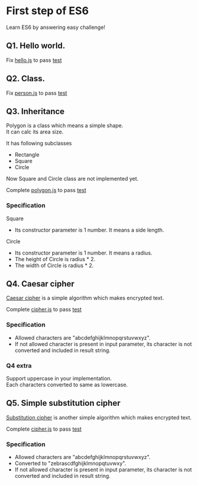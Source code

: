 # First step of ES6

Learn ES6 by answering easy challenge!

## Q1. Hello world.

Fix [hello.js](es6/src/hello.js) to pass [test](es6/test/hello.spec.js)


## Q2. Class.

Fix [person.js](es6/src/person.js) to pass [test](es6/test/person.spec.js)


## Q3. Inheritance

Polygon is a class which means a simple shape.  
It can calc its area size.

It has following subclasses

- Rectangle
- Square
- Circle

Now Square and Circle class are not implemented yet.


Complete [polygon.js](es6/src/polygon.js) to pass [test](es6/test/polygon.spec.js)

### Specification

Square
- Its constructor parameter is 1 number. It means a side length.

Circle
- Its constructor parameter is 1 number. It means a radius.
- The height of Circle is radius * 2.
- The width of Circle is radius * 2.


## Q4. Caesar cipher
[Caesar cipher](https://en.wikipedia.org/wiki/Caesar_cipher) is a simple algorithm which makes encrypted text.

Complete [cipher.js](es6/src/cipher.js) to pass [test](es6/test/cipher.spec.js)

### Specification
- Allowed characters are "abcdefghijklmnopqrstuvwxyz". 
- If not allowed character is present in input parameter, its character is not converted and included in result string.

### Q4 extra
Support uppercase in your implementation.  
Each characters converted to same as lowercase.


## Q5. Simple substitution cipher
[Substitution cipher](https://en.wikipedia.org/wiki/Substitution_cipher) is another simple algorithm which makes encrypted text.

Complete [cipher.js](es6/src/cipher.js) to pass [test](es6/test/cipher.spec.js)

### Specification
- Allowed characters are "abcdefghijklmnopqrstuvwxyz". 
- Converted to           "zebrascdfghijklmnopqtuvwxy".
- If not allowed character is present in input parameter, its character is not converted and included in result string.
